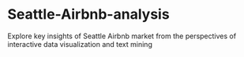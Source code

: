 # Seattle-Airbnb-analysis
 Explore key insights of Seattle Airbnb market from the perspectives of interactive data visualization and text mining
